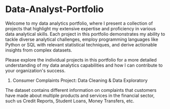 # Data-Analyst-Portfolio
Welcome to my data analytics portfolio, where I present a collection of projects that highlight my extensive expertise and proficiency in various data analytical skills. 
Each project in this portfolio demonstrates my ability to tackle diverse analytical challenges, employ programming languages like Python or SQL with relevant statistical techniques, and derive actionable insights from complex datasets. 

Please explore the individual projects in this portfolio for a more detailed understanding of my data analytics capabilities and how I can contribute to your organization's success.



1. Consumer Complaints Project: Data Cleaning & Data Exploratory
   
The dataset contains different information on complaints that customers have made about multiple products and services in the financial sector, such us Credit Reports, Student Loans, Money Transfers, etc.
